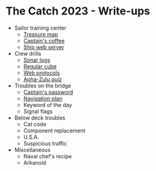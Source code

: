 The Catch 2023 - Write-ups
==========================

- Sailor training center
  - [Treasure map](treasure_map/writeup.md)
  - [Captain's coffee](captains_coffee/writeup.md)
  - [Ship web server](ship_web_server/writeup.md)
- Crew drills
  - [Sonar logs](sonar_logs/writeup.md)
  - [Regular cube](regular_cube/writeup.md)
  - [Web protocols](web_protocols/writeup.md)
  - [Apha-Zulu quiz](apha_zulu_quiz/writeup.md)
- Troubles on the bridge
  - [Captain's password](captains_password/writeup.md)
  - [Navigation plan](navigation_plan/writeup.md)
  - Keyword of the day
  - Signal flags
- Below deck troubles
  - Cat code
  - Component replacement
  - U.S.A.
  - Suspicious traffic
- Miscellaneous
  - Naval chef's recipe
  - Arkanoid

